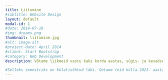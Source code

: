 ```yaml
---
title: Liitumine
#subtitle: Website Design
layout: default
modal-id: 1
#date: 2014-07-18
#img: dreams.png
thumbnail: liitumine.jpg
#alt: image-alt
#project-date: April 2014
#client: Start Bootstrap
#category: Web Development
description: Võtame liikmeid vastu kaks korda aastas, sügis- ja kevadsemestri alguses külalisõhtute peroodil. Kandideerimiseks on vaja õppida parajasti või olla lõpetanud eriala ülikoolis, kus pakutakse kolmeastmelist haridust (ehk doktoriõpet). <br><br>2023. aasta kevadsemestri külalisõhtud leiavad aset 16. ja 21. veebruaril kell 19.15 meie konvendis aadressil Kastani 65-2 (Tartus). Oled oodatud meiega tutvuma! :)<br><br>Küsimuste korral võid saata sõnumi meie FB lehe kaudu või kirjatoimetaja@amicitia.ee

#Selleks semestriks on külalisõhtud läbi. Ootame teid külla 2023. aasta sügissemestril! Seniks aga hoiame end ja teisi ning kohtumiseni ajal, mil esimesed kuldsed lehed Kastani tänaval taas lendama hakkavad!
---
```

